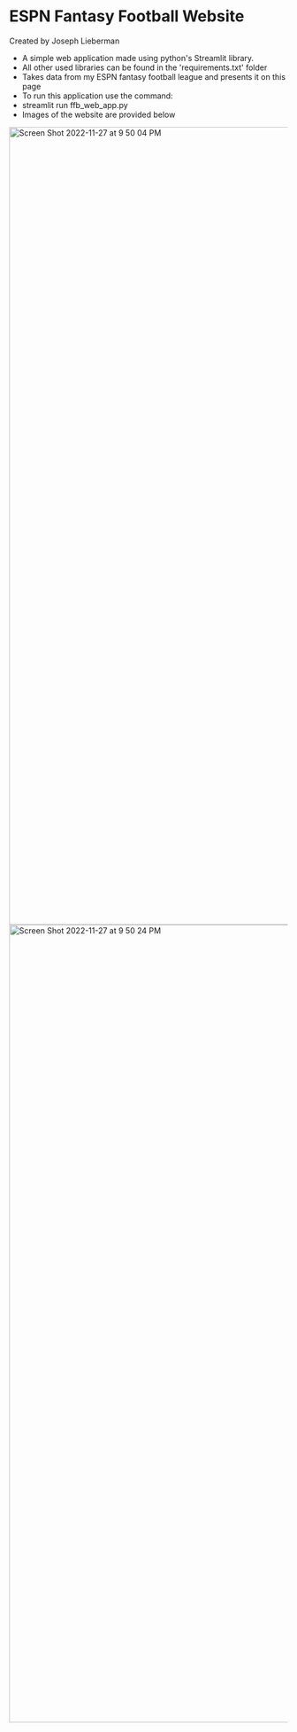 # ESPN Fantasy Football Website

Created by Joseph Lieberman

* A simple web application made using python's Streamlit library. 
 * All other used libraries can be found in the 'requirements.txt' folder
* Takes data from my ESPN fantasy football league and presents it on this page
* To run this application use the command:
 * streamlit run ffb_web_app.py
* Images of the website are provided below

<img width="1440" alt="Screen Shot 2022-11-27 at 9 50 04 PM" src="https://user-images.githubusercontent.com/54378952/204181688-b7fe00d5-df66-46e0-b518-2bacb353e109.png">
<img width="1440" alt="Screen Shot 2022-11-27 at 9 50 24 PM" src="https://user-images.githubusercontent.com/54378952/204181691-2d02ace4-2fb4-421e-badc-efd5567bcde9.png">

